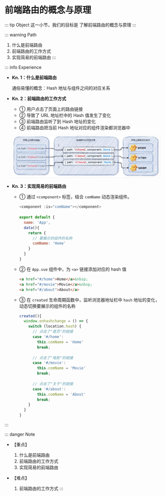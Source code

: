 # 前端路由的概念与原理

::: tip Object
这一小节，我们的目标是 了解前端路由的概念与原理
:::

::: warning Path

1. 什么是前端路由
2. 前端路由的工作方式
3. 实现简易的前端路由
:::

::: info Experience

* **Kn. 1：什么是前端路由**

  通俗易懂的概念：Hash 地址与组件之间的对应关系

* **Kn. 2：前端路由的工作方式**

  * ① 用户点击了页面上的路由链接
  * ② 导致了 URL 地址栏中的 Hash 值发生了变化
  * ③ 前端路由监听了到 Hash 地址的变化
  * ④ 前端路由把当前 Hash 地址对应的组件渲染都浏览器中

  ![image-20211220180334](./images/image-20211220180334.png)

* **Kn. 3：实现简易的前端路由**

  * ① 通过 `<component>` 标签，结合 `comName` 动态渲染组件。

    ```js
    <component :is="comName"></component>

    export default {
      name: 'App',
      data(){
        return {
          // 要展示的组件的名称
          comName: 'Home'
        }
      }
    }
    ```

  * ② 在 `App.vue` 组件中，为 `<a>` 链接添加对应的 hash 值

    ```html
    <a href="#/home">Home</a>&nbsp;
    <a href="#/movie">Movie</a>&nbsp;
    <a href="#/about">About</a>
    ```

  * ③ 在 `created` 生命周期函数中，监听浏览器地址栏中 `hash` 地址的变化，动态切换要展示的组件的名称

    ```js
    created(){
      window.onhashchange = () => {
        switch (location.hash) {
          // 点击了"首页"的链接
          case '#/home':
            this.comName = 'Home'
            break;

          // 点击了"电影"的链接
          case '#/movie':
            this.comName = 'Movie'
            break;        

          // 点击了"关于"的链接
          case '#/about':
            this.comName = 'About'
            break;
        }
      }
    }
    ```

:::

::: danger Note

* 【重点】

  1. 什么是前端路由
  2. 前端路由的工作方式
  3. 实现简易的前端路由

* 【难点】

  1. 前端路由的工作方式
:::
